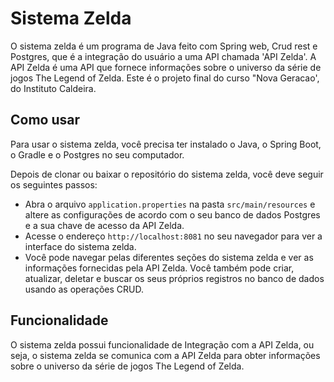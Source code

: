 # Sistema Zelda

O sistema zelda é um programa de Java feito com Spring web, Crud rest e Postgres, que é a integração do usuário a uma API chamada 'API Zelda'. A API Zelda é uma API que fornece informações sobre o universo da série de jogos The Legend of Zelda. Este é o projeto final do curso "Nova Geracao', do Instituto Caldeira.

## Como usar

Para usar o sistema zelda, você precisa ter instalado o Java, o Spring Boot, o Gradle e o Postgres no seu computador. 

Depois de clonar ou baixar o repositório do sistema zelda, você deve seguir os seguintes passos:

- Abra o arquivo `application.properties` na pasta `src/main/resources` e altere as configurações de acordo com o seu banco de dados Postgres e a sua chave de acesso da API Zelda.
- Acesse o endereço `http://localhost:8081` no seu navegador para ver a interface do sistema zelda.
- Você pode navegar pelas diferentes seções do sistema zelda e ver as informações fornecidas pela API Zelda. Você também pode criar, atualizar, deletar e buscar os seus próprios registros no banco de dados usando as operações CRUD.

## Funcionalidade

O sistema zelda possui funcionalidade de Integração com a API Zelda, ou seja, o sistema zelda se comunica com a API Zelda para obter informações sobre o universo da série de jogos The Legend of Zelda. 
